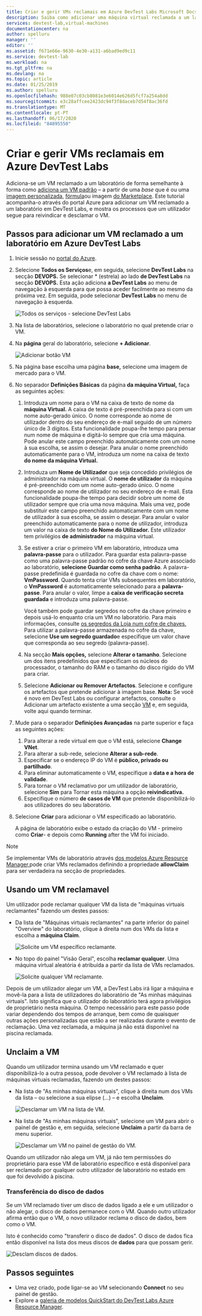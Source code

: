```yaml
---
title: Criar e gerir VMs reclamais em Azure DevTest Labs Microsoft Docs
description: Saiba como adicionar uma máquina virtual reclamada a um laboratório em Azure DevTest Labs
services: devtest-lab,virtual-machines
documentationcenter: na
author: spelluru
manager: ''
editor: ''
ms.assetid: f671e66e-9630-4e30-a131-a6bad9ed9c11
ms.service: devtest-lab
ms.workload: na
ms.tgt_pltfrm: na
ms.devlang: na
ms.topic: article
ms.date: 01/25/2019
ms.author: spelluru
ms.openlocfilehash: 988e07c03cb8081e3e6014e626d5fcf7a254a8dd
ms.sourcegitcommit: e3c28affcee2423dc94f3f8daceb7d54f8ac36fd
ms.translationtype: MT
ms.contentlocale: pt-PT
ms.lasthandoff: 06/17/2020
ms.locfileid: "84895550"
---
```

# <a name="create-and-manage-claimable-vms-in-azure-devtest-labs"></a>Criar e gerir VMs reclamais em Azure DevTest Labs
Adiciona-se um VM reclamado a um laboratório de forma semelhante à forma como [adiciona um VM padrão](devtest-lab-add-vm.md) – a partir de uma *base* que é ou uma [imagem personalizada,](devtest-lab-create-template.md) [fórmula](devtest-lab-manage-formulas.md)ou imagem [do Marketplace](devtest-lab-configure-marketplace-images.md). Este tutorial acompanha-o através do portal Azure para adicionar um VM reclamado a um laboratório em DevTest Labs, e mostra os processos que um utilizador segue para reivindicar e desclamar o VM.

## <a name="steps-to-add-a-claimable-vm-to-a-lab-in-azure-devtest-labs"></a>Passos para adicionar um VM reclamado a um laboratório em Azure DevTest Labs
1. Inicie sessão no [portal do Azure](https://go.microsoft.com/fwlink/p/?LinkID=525040).
1. Selecione **Todos os Serviços**e, em seguida, selecione **DevTest Labs** na secção **DEVOPS.** Se selecionar * (estrela) ao lado **de DevTest Labs** na secção **DEVOPS.** Esta ação adiciona **a DevTest Labs** ao menu de navegação à esquerda para que possa aceder facilmente ao mesmo da próxima vez. Em seguida, pode selecionar **DevTest Labs** no menu de navegação à esquerda.

    ![Todos os serviços - selecione DevTest Labs](./media/devtest-lab-create-lab/all-services-select.png)
1. Na lista de laboratórios, selecione o laboratório no qual pretende criar o VM.
2. Na **página** geral do laboratório, selecione **+ Adicionar**.

    ![Adicionar botão VM](./media/devtest-lab-add-vm/devtestlab-home-blade-add-vm.png)
1. Na página base escolha uma página **base,** selecione uma imagem de mercado para o VM.
1. No separador **Definições Básicas** da página **da máquina Virtual,** faça as seguintes ações:
    1. Introduza um nome para o VM na caixa de texto de nome da **máquina Virtual.** A caixa de texto é pré-preenchida para si com um nome auto-gerado único. O nome corresponde ao nome de utilizador dentro do seu endereço de e-mail seguido de um número único de 3 dígitos. Esta funcionalidade poupa-lhe tempo para pensar num nome de máquina e digitá-lo sempre que cria uma máquina. Pode anular este campo preenchido automaticamente com um nome à sua escolha, se assim o desejar. Para anular o nome preenchido automaticamente para o VM, introduza um nome na caixa de texto **do nome da máquina Virtual.**
    2. Introduza um **Nome de Utilizador** que seja concedido privilégios de administrador na máquina virtual. O **nome de utilizador** da máquina é pré-preenchido com um nome auto-gerado único. O nome corresponde ao nome de utilizador no seu endereço de e-mail. Esta funcionalidade poupa-lhe tempo para decidir sobre um nome de utilizador sempre que cria uma nova máquina. Mais uma vez, pode substituir este campo preenchido automaticamente com um nome de utilizador à sua escolha, se assim o desejar. Para anular o valor preenchido automaticamente para o nome de utilizador, introduza um valor na caixa de texto **do Nome do Utilizador.** Este utilizador tem privilégios **de administrador** na máquina virtual.
    3. Se estiver a criar o primeiro VM em laboratório, introduza uma **palavra-passe** para o utilizador. Para guardar esta palavra-passe como uma palavra-passe padrão no cofre da chave Azure associado ao laboratório, **selecione Guardar como senha padrão**. A palavra-passe predefinida é guardada no cofre da chave com o nome: **VmPassword**. Quando tenta criar VMs subsequentes em laboratório, o **VmPassword** é automaticamente selecionado para a **palavra-passe**. Para anular o valor, limpe a **caixa de verificação secreta guardada** e introduza uma palavra-passe.

        Você também pode guardar segredos no cofre da chave primeiro e depois usá-lo enquanto cria um VM no laboratório. Para mais informações, consulte [os segredos da Loja num cofre de chaves.](devtest-lab-store-secrets-in-key-vault.md) Para utilizar a palavra-passe armazenada no cofre da chave, selecione **Use um segredo guardado**e especifique um valor chave que corresponda ao seu segredo (palavra-passe).
    4. Na secção **Mais opções,** selecione **Alterar o tamanho**. Selecione um dos itens predefinidos que especificam os núcleos do processador, o tamanho do RAM e o tamanho do disco rígido do VM para criar.
    5. Selecione **Adicionar ou Remover Artefactos**. Selecione e configure os artefactos que pretende adicionar à imagem base.
    **Nota:** Se você é novo em DevTest Labs ou configurar artefactos, consulte o Adicionar um artefacto existente a uma secção [VM](./devtest-lab-add-vm.md#add-an-existing-artifact-to-a-vm) e, em seguida, volte aqui quando terminar.
2. Mude para o separador **Definições Avançadas** na parte superior e faça as seguintes ações:
    1. Para alterar a rede virtual em que o VM está, selecione **Change VNet**.
    2. Para alterar a sub-rede, selecione **Alterar a sub-rede**.
    3. Especificar se o endereço IP do VM é **público, privado ou partilhado**.
    4. Para eliminar automaticamente o VM, especifique a **data e a hora de validade**.
    5. Para tornar o VM reclamativo por um utilizador de laboratório, selecione **Sim** para Tornar esta máquina a opção **reivindicativa.**
    6. Especifique o número **de casos de VM** que pretende disponibilizá-lo aos utilizadores do seu laboratório.
3. Selecione **Criar** para adicionar o VM especificado ao laboratório.

   A página de laboratório exibe o estado da criação do VM - primeiro como **Criar**- e depois como **Running** after the VM foi iniciado.

> [!NOTE]
> Se implementar VMs de laboratório através [dos modelos Azure Resource Manager,](devtest-lab-create-environment-from-arm.md)pode criar VMs reclamados definindo a propriedade **allowClaim** para ser verdadeira na secção de propriedades.


## <a name="using-a-claimable-vm"></a>Usando um VM reclamavel

Um utilizador pode reclamar qualquer VM da lista de "máquinas virtuais reclamantes" fazendo um destes passos:

* Da lista de "Máquinas virtuais reclamantes" na parte inferior do painel "Overview" do laboratório, clique à direita num dos VMs da lista e escolha a **máquina Claim**.

  ![Solicite um VM específico reclamante.](./media/devtest-lab-add-vm/devtestlab-claim-VM.png)


* No topo do painel "Visão Geral", escolha **reclamar qualquer**. Uma máquina virtual aleatória é atribuída a partir da lista de VMs reclamados.

  ![Solicite qualquer VM reclamante.](./media/devtest-lab-add-vm/devtestlab-claim-any.png)


Depois de um utilizador alegar um VM, a DevTest Labs irá ligar a máquina e movê-la para a lista de utilizadores do laboratório de "As minhas máquinas virtuais". Isto significa que o utilizador do laboratório terá agora privilégios de proprietário nesta máquina. O tempo necessário para este passo pode variar dependendo dos tempos de arranque, bem como de quaisquer outras ações personalizadas que estão a ser realizadas durante o evento de reclamação. Uma vez reclamada, a máquina já não está disponível na piscina reclamada.  

## <a name="unclaim-a-vm"></a>Unclaim a VM

Quando um utilizador termina usando um VM reclamado e quer disponibilizá-lo a outra pessoa, pode devolver o VM reclamado à lista de máquinas virtuais reclamadas, fazendo um destes passos:

- Na lista de "As minhas máquinas virtuais", clique à direita num dos VMs da lista – ou selecione a sua elipse (...) – e escolha **Unclaim**.

  ![Desclamar um VM na lista de VM.](./media/devtest-lab-add-vm/devtestlab-unclaim-VM2.png)

- Na lista de "As minhas máquinas virtuais", selecione um VM para abrir o painel de gestão e, em seguida, selecione **Unclaim** a partir da barra de menu superior.

  ![Desclamar um VM no painel de gestão do VM.](./media/devtest-lab-add-vm/devtestlab-unclaim-VM.png)

Quando um utilizador não alega um VM, já não tem permissões do proprietário para esse VM de laboratório específico e está disponível para ser reclamado por qualquer outro utilizador de laboratório no estado em que foi devolvido à piscina. 

### <a name="transferring-the-data-disk"></a>Transferência do disco de dados
Se um VM reclamado tiver um disco de dados ligado a ele e um utilizador o não alegar, o disco de dados permanece com o VM. Quando outro utilizador afirma então que o VM, o novo utilizador reclama o disco de dados, bem como o VM.

Isto é conhecido como "transferir o disco de dados". O disco de dados fica então disponível na lista dos meus discos de **dados** para que possam gerir.

![Desclam discos de dados.](./media/devtest-lab-add-vm/devtestlab-unclaim-datadisks.png)



## <a name="next-steps"></a>Passos seguintes
* Uma vez criado, pode ligar-se ao VM selecionando **Connect** no seu painel de gestão.
* Explore a [galeria de modelos QuickStart do DevTest Labs Azure Resource Manager](https://github.com/Azure/azure-devtestlab/tree/master/samples/DevTestLabs/QuickStartTemplates).
